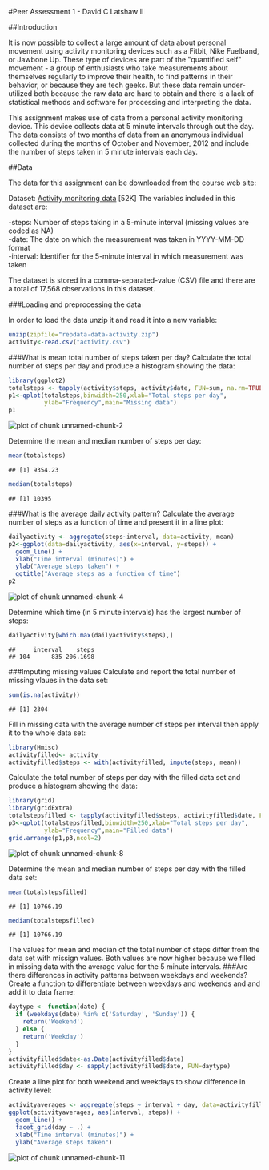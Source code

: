 #Peer Assessment 1 - David C Latshaw II

##Introduction

It is now possible to collect a large amount of data about personal movement using activity monitoring devices such as a Fitbit, Nike Fuelband, or Jawbone Up. These type of devices are part of the "quantified self" movement - a group of enthusiasts who take measurements about themselves regularly to improve their health, to find patterns in their behavior, or because they are tech geeks. But these data remain under-utilized both because the raw data are hard to obtain and there is a lack of statistical methods and software for processing and interpreting the data.

This assignment makes use of data from a personal activity monitoring device. This device collects data at 5 minute intervals through out the day. The data consists of two months of data from an anonymous individual collected during the months of October and November, 2012 and include the number of steps taken in 5 minute intervals each day.

##Data

The data for this assignment can be downloaded from the course web site:

Dataset: [Activity monitoring data](https://d396qusza40orc.cloudfront.net/repdata%2Fdata%2Factivity.zip) [52K]
The variables included in this dataset are:

-steps: Number of steps taking in a 5-minute interval (missing values are coded as NA)  
-date: The date on which the measurement was taken in YYYY-MM-DD format  
-interval: Identifier for the 5-minute interval in which measurement was taken  

The dataset is stored in a comma-separated-value (CSV) file and there are a total of 17,568 observations in this dataset.

###Loading and preprocessing the data

In order to load the data unzip it and read it into a new variable:

```r
unzip(zipfile="repdata-data-activity.zip")
activity<-read.csv("activity.csv")
```
###What is mean total number of steps taken per day?
Calculate the total number of steps per day and produce a histogram showing the data:

```r
library(ggplot2)
totalsteps <- tapply(activity$steps, activity$date, FUN=sum, na.rm=TRUE)
p1<-qplot(totalsteps,binwidth=250,xlab="Total steps per day",
          ylab="Frequency",main="Missing data")
p1
```

![plot of chunk unnamed-chunk-2](figure/unnamed-chunk-2-1.png) 

Determine the mean and median number of steps per day:

```r
mean(totalsteps)
```

```
## [1] 9354.23
```

```r
median(totalsteps)
```

```
## [1] 10395
```
###What is the average daily activity pattern?
Calculate the average number of steps as a function of time and present it in a line plot:

```r
dailyactivity <- aggregate(steps~interval, data=activity, mean)
p2<-ggplot(data=dailyactivity, aes(x=interval, y=steps)) +
  geom_line() +
  xlab("Time interval (minutes)") +
  ylab("Average steps taken") +
  ggtitle("Average steps as a function of time")  
p2
```

![plot of chunk unnamed-chunk-4](figure/unnamed-chunk-4-1.png) 

Determine which time (in 5 minute intervals) has the largest number of steps:

```r
dailyactivity[which.max(dailyactivity$steps),]
```

```
##     interval    steps
## 104      835 206.1698
```
###Imputing missing values
Calculate and report the total number of missing vlaues in the data set:

```r
sum(is.na(activity))
```

```
## [1] 2304
```

Fill in missing data with the average number of steps per interval then apply it to the whole data set:

```r
library(Hmisc)
activityfilled<- activity
activityfilled$steps <- with(activityfilled, impute(steps, mean))
```
Calculate the total number of steps per day with the filled data set and produce a histogram showing the data:

```r
library(grid)
library(gridExtra)
totalstepsfilled <- tapply(activityfilled$steps, activityfilled$date, FUN=sum)
p3<-qplot(totalstepsfilled,binwidth=250,xlab="Total steps per day",
          ylab="Frequency",main="Filled data")
grid.arrange(p1,p3,ncol=2)
```

![plot of chunk unnamed-chunk-8](figure/unnamed-chunk-8-1.png) 

Determine the mean and median number of steps per day with the filled data set:

```r
mean(totalstepsfilled)
```

```
## [1] 10766.19
```

```r
median(totalstepsfilled)
```

```
## [1] 10766.19
```
The values for mean and median of the total number of steps differ from the data set with missign values. Both values are now higher because we filled in missing data with the average value for the 5 minute intervals.
###Are there differences in activity patterns between weekdays and weekends?
Create a function to differentiate between weekdays and weekends and and add it to data frame:

```r
daytype <- function(date) {
  if (weekdays(date) %in% c('Saturday', 'Sunday')) {
    return('Weekend')
  } else {
    return('Weekday')
  }
}
activityfilled$date<-as.Date(activityfilled$date)
activityfilled$day <- sapply(activityfilled$date, FUN=daytype)
```
Create a line plot for both weekend and weekdays to show difference in activity level:

```r
activityaverages <- aggregate(steps ~ interval + day, data=activityfilled, mean)
ggplot(activityaverages, aes(interval, steps)) +
  geom_line() + 
  facet_grid(day ~ .) +
  xlab("Time interval (minutes)") +
  ylab("Average steps taken")
```

![plot of chunk unnamed-chunk-11](figure/unnamed-chunk-11-1.png) 
